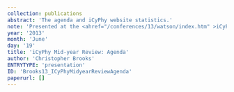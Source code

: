 ```yaml
---
collection: publications
abstract: 'The agenda and iCyPhy website statistics.'
note: 'Presented at the <ahref="/conferences/13/watson/index.htm" >iCyPhyJune 2013 F2F Mid Year Review, IBM YorktownHeights: June 18 &amp; 19, 2013</a>.'
year: '2013'
month: 'June'
day: '19'
title: 'iCyPhy Mid-year Review: Agenda'
author: 'Christopher Brooks'
ENTRYTYPE: 'presentation'
ID: 'Brooks13_ICyPhyMidyearReviewAgenda'
paperurl: []
---
```

